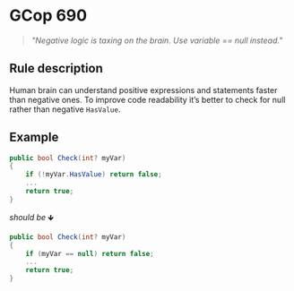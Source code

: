 ﻿# GCop 690

> *"Negative logic is taxing on the brain. Use variable == null instead."*

## Rule description

Human brain can understand positive expressions and statements faster than negative ones. To improve code readability it’s better to check for null rather than negative `HasValue`. 

## Example

```csharp
public bool Check(int? myVar)
{
    if (!myVar.HasValue) return false;
    ...
    return true;
}
```

*should be* 🡻

```csharp
public bool Check(int? myVar)
{
    if (myVar == null) return false;
    ...
    return true;
}
```